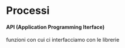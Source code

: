 # Processi


#### API (Application Programming Iterface)
funzioni con cui ci interfacciamo con le librerie